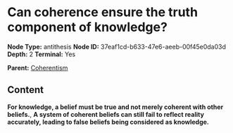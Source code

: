 # Can coherence ensure the truth component of knowledge?

**Node Type:** antithesis
**Node ID:** 37eaf1cd-b633-47e6-aeeb-00f45e0da03d
**Depth:** 2
**Terminal:** Yes

**Parent:** [Coherentism](coherentism.md)

## Content

**For knowledge, a belief must be true and not merely coherent with other beliefs.**, **A system of coherent beliefs can still fail to reflect reality accurately, leading to false beliefs being considered as knowledge.**
